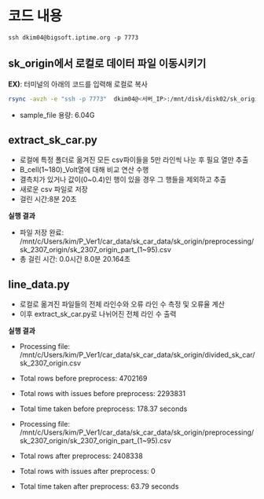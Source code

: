 # 코드 내용 
``` #!bin/bash
ssh dkim04@bigsoft.iptime.org -p 7773
```
## sk_origin에서 로컬로 데이터 파일 이동시키기
**EX)**: 터미널의 아래의 코드를 입력해 로컬로 복사
```bash
rsync -avzh -e "ssh -p 7773"  dkim04@<서버_IP>:/mnt/disk/disk02/sk_origin/sk_2307_origin/sk_2307_origin.csv /mnt/c/Users/kim/P_Ver1/car_data/sk_car_data/sk_origin/divided_sk_car
```
- sample_file 용량: 6.04G
## extract_sk_car.py
-  로컬에 특정 폴더로 옮겨진 모든 csv파이들을 5만 라인씩 나눈 후 필요 열만 추출
-  B_cell(1~180)_Volt열에 대해 비교 연산 수행
- 결측치가 있거나 값이(0~0.4)인 행이 있을 경우 그 행들을 제외하고 추출
- 새로운 csv 파일로 저장
- 걸린 시간:8분 20초

**실행 결과**
* 파일 저장 완료: /mnt/c/Users/kim/P_Ver1/car_data/sk_car_data/sk_origin/preprocessing/sk_2307_origin/sk_2307_origin_part_(1~95).csv
* 총 걸린 시간: 0.0시간 8.0분 20.164초

## line_data.py
- 로컬로 옮겨진 파일들의 전체 라인수와 오류 라인 수 측정 및 오류율 계산
- 이후 extract_sk_car.py로 나뉘어진 전체 라인 수 출력

**실행 결과**
* Processing file: /mnt/c/Users/kim/P_Ver1/car_data/sk_car_data/sk_origin/divided_sk_car/sk_2307_origin.csv
* Total rows before preprocess: 4702169
* Total rows with issues before preprocess: 2293831
* Total time taken before preprocess: 178.37 seconds

* Processing file: /mnt/c/Users/kim/P_Ver1/car_data/sk_car_data/sk_origin/preprocessing/sk_2307_origin/sk_2307_origin_part_(1~95).csv
* Total rows after preprocess: 2408338
* Total rows with issues after preprocess: 0
* Total time taken after preprocess: 63.79 seconds
